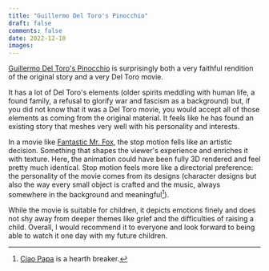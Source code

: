 ```yaml
---
title: "Guillermo Del Toro's Pinocchio"
draft: false
comments: false
date: 2022-12-10
images:
---
```


[Guillermo Del Toro's Pinocchio](https://www.imdb.com/title/tt1488589/) is surprisingly both a very faithful rendition of the original story and a very Del Toro movie.

It has a lot of Del Toro's elements (older spirits meddling with human life, a found family, a refusal to glorify war and fascism as a background) but, if you did not know that it was a Del Toro movie, you would accept all of those elements as coming from the original material.
It feels like he has found an existing story that meshes very well with his personality and interests.

In a movie like [Fantastic Mr. Fox](https://www.rottentomatoes.com/m/1197696-fantastic_mr_fox), the stop motion fells like an artistic decision. Something that shapes the viewer's experience and enriches it with texture.
Here, the animation could have been fully 3D rendered and feel pretty much identical. 
Stop motion feels more like a directorial preference: the personality of the movie comes from its designs (character designs but also the way every small object is crafted and the music, always somewhere in the background and meaningful[^ciao]).

While the movie is suitable for children, it depicts emotions finely and does not shy away from deeper themes like grief and the difficulties of raising a child.
Overall, I would recommend it to everyone and look forward to being able to watch it one day with my future children.

[^ciao]: [Ciao Papa](https://youtu.be/HnI1p2pBi84) is a hearth breaker.
